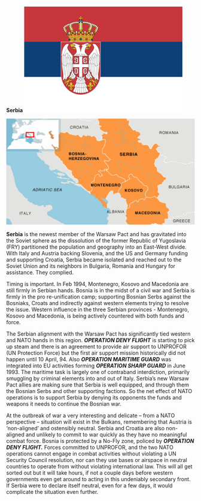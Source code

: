 **Serbia** ![](/assets/images/warsaw/cs/image1.png)

![](/assets/images/warsaw/cs/image2.gif)

**Serbia** is the newest member of the Warsaw Pact and has gravitated
into the Soviet sphere as the dissolution of the former Republic of
Yugoslavia (FRY) partitioned the population and geography into an
East-West divide. With Italy and Austria backing Slovenia, and the US
and Germany funding and supporting Croatia, Serbia became isolated and
reached out to the Soviet Union and its neighbors in Bulgaria, Romania
and Hungary for assistance. They complied.

Timing is important. In Feb 1994, Montenegro, Kosovo and Macedonia are
still firmly in Serbian hands. Bosnia is in the midst of a civil war and
Serbia is firmly in the pro re-unification camp; supporting Bosnian
Serbs against the Bosniaks, Croats and indirectly against western
elements trying to resolve the issue. Western influence in the three
Serbian provinces - Montenegro, Kosovo and Macedonia, is being actively
countered with both funds and force.

The Serbian alignment with the Warsaw Pact has significantly tied
western and NATO hands in this region. ***OPERATION DENY FLIGHT*** is
starting to pick up steam and there is an agreement to provide air
support to UNPROFOR (UN Protection Force) but the first air support
mission historically did not happen until 10 April, 94. Also
***OPERATION MARITIME GUARD*** was integrated into EU activities forming
***OPERATION SHARP GUARD*** in June 1993. The maritime task is largely
one of contraband interdiction, primarily smuggling by criminal elements
into and out of Italy. Serbia’s new Warsaw Pact allies are making sure
that Serbia is well equipped, and through them the Bosnian Serbs and
other supporting factions. So the net effect of NATO operations is to
support Serbia by denying its opponents the funds and weapons it needs
to continue the Bosnian war.

At the outbreak of war a very interesting and delicate – from a NATO
perspective – situation will exist in the Bulkans, remembering that
Austria is ‘non-aligned’ and ostensibly neutral. Serbia and Croatia are
also non-aligned and unlikely to commit to war quickly as they have no
meaningful combat force. Bosnia is protected by a No-Fly zone, policed
by ***OPERATION DENY FLIGHT.*** Forces committed to UNPROFOR, and the
two NATO operations cannot engage in combat activities without violating
a UN Security Council resolution, nor can they use bases or airspace in
neutral countries to operate from without violating international law.
This will all get sorted out but it will take hours, if not a couple
days before western governments even get around to acting in this
undeniably secondary front. If Serbia were to declare itself neutral,
even for a few days, it would complicate the situation even further.
